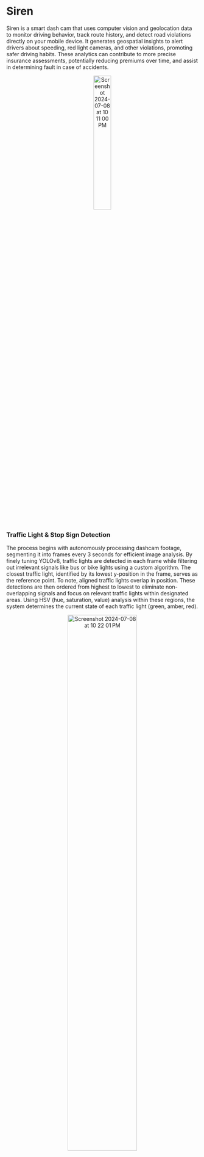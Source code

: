 # Siren

Siren is a smart dash cam that uses computer vision and geolocation data to monitor driving behavior, track route history, and detect road violations directly on your mobile device. It generates geospatial insights to alert drivers about speeding, red light cameras, and other violations, promoting safer driving habits. These analytics can contribute to more precise insurance assessments, potentially reducing premiums over time, and assist in determining fault in case of accidents.

<p align="center">
<img src="https://github.com/pearl-natalia/crash/assets/145855287/aefa20ef-6356-4344-b718-a9b3cf3c6a23" alt="Screenshot 2024-07-08 at 10 11 00 PM" width="30%">
</p>

### Traffic Light & Stop Sign Detection

The process begins with autonomously processing dashcam footage, segmenting it into frames every 3 seconds for efficient image analysis.
By finely tuning YOLOv8, traffic lights are detected in each frame while filtering out irrelevant signals like bus or bike lights using a custom algorithm. The closest traffic light, identified by its lowest y-position in the frame, serves as the reference point. To note, aligned traffic lights overlap in position. These detections are then ordered from highest to lowest to eliminate non-overlapping signals and focus on relevant traffic lights within designated areas. Using HSV (hue, saturation, value) analysis within these regions, the system determines the current state of each traffic light (green, amber, red).

<p align="center">
<img width="60%" alt="Screenshot 2024-07-08 at 10 22 01 PM" src="https://github.com/pearl-natalia/crash/assets/145855287/5777477c-3765-4afa-bd4c-d94e34c1cbce">
</p>

When a traffic light is detected, the frame is further processed using another CNN to identify 'no right turn' prohibition signs to track illegal right turns. If no traffic lights are detected, the system checks for stop signs instead. Once all detections are complete, the data is stored in a SQLite database along with real-time metrics and video timestamps for playback purposes.

<p align="center">
<img width="25%" alt="Screenshot 2024-07-08 at 10 25 54 PM" src="https://github.com/pearl-natalia/crash/assets/145855287/35ea0efb-ffa2-43ed-91ec-803c6560f32d">
</p>

### Geographical Data

Simultaneously, in a separate thread, geographical data is captured to analyze driving behavior and track the vehicle's route. Using iCloud, the application receives GPS location data from the iPhone.

<p align="center">
<img width="30%" alt="Screenshot 2024-07-08 at 10 28 56 PM" src="https://github.com/pearl-natalia/crash/assets/145855287/0770c5ba-dd0e-4814-81e9-6e8d680bf66d">
</p>

**Rolling Stop Signs**<br>
If a stop sign is identified, the vehicle's movement is tracked for up to 200 meters following the initial detection. To ensure precision, the interval for capturing GPS coordinates is reduced to every second. Utilizing these coordinates, the system verifies whether a complete stop is executed, based on consistency across at least two instances (with a 1-second interval between each). Utilizing these coordinates, the system verifies if the coordinates remain identical across at least two instances (with a 3-second interval between each) to identify a full stop.
<br><br>

**Speed**<br>
Dividing the distance traveled by several intervals (approximately every 12 seconds) provides an average speed estimate. The HERE Maps API is used to retrieve speed limits specific to the current location. This allows for real-time detection of speeding, triggering warnings when exceeding limits by 10 km/h and sending a special alert if exceeding by 40 km/h (potentially leading to vehicle impoundment). In 40 km/h zones, the system displays a speeding warning emphasizing the likelihood of being in a school or community zone, where fines and demerit points are typically higher.<br><br>

**Nearby Red Light Cameras**<br>
The geographic locations of all red light camera intersections in major regions such as York, Toronto, Peel, Halton, Ottawa, Hamilton, and Guelph are publicly accessible on city and regional websites across southern Ontario. After manually searching these websites, I created a <a href="https://github.com/pearl-natalia/Siren/blob/master/geolocation/red-light-cameras.csv">CSV file</a> to catalog all the locations of red light cameras in these cities. Through reverse geocoding, the system determines the specific street a vehicle is on based on its coordinates. Integrated with driver routing data, it identifies if a vehicle is approaching any road connected to a red light camera intersection within 300m of a driving route.

<p align="center">
<img width="65%" alt="Screenshot 2024-07-28 at 3 49 37 PM" src="https://github.com/user-attachments/assets/736263be-5ca4-4ed7-9077-0a43444c2836">
</p>

These warnings aim to prevent a $325 fine for running a red light caught by the camera and discourage speeding through yellow lights.
When the distance to the intersection begins to increase over two frames, indicating that the vehicle is moving away, the warning is removed. The use of a driver routing API ensures accurate calculations of driving distances between coordinates A and B, which is essential as geographical distance may not accurately reflect the distance driven.

<p align="center">
<img width="678" alt="Screenshot 2024-07-08 at 10 32 04 PM" src="https://github.com/pearl-natalia/crash/assets/145855287/cb880468-d3c4-4f8e-9d3c-7f8caa7c6e89">
</p>

<br>

**Turn Detections**<br>
Using reverse geocoding, the system monitors the driver's current street, comparing it with the previous frame to detect any street name changes indicating a potential turn. A linear regression model calculates the average initial heading before the turn, followed by creating a direction vector from the last coordinate on the previous road to the current one. By measuring the clockwise angle of this vector relative to the line of best fit, the system identifies whether a left turn (π/6 - 5π/6), a right turn (7π/6 - 11π/6), or a straight path has been taken.
<br>
Continuing angle checking up to 100 meters from the initial street change ensures accurate detection, even near intersections where street names may change abruptly, clarifying straight path versus turn detections.
<br>

<p align="center">
<img width="1417" alt="Screenshot 2024-07-08 at 10 35 44 PM" style="width:70%;" src="https://github.com/pearl-natalia/crash/assets/145855287/853b2dd7-0303-46dc-98c0-5f2eccaef8a4"](https://github.com/pearl-natalia/crash/assets/145855287/af708d81-c388-493c-8426-af4459558648">
</p>

**Traffic signal**<br>
The leftmost traffic light always indicates left turns, whether it's a designated left-turn light or a standard one. The rightmost light corresponds to right turns and straight paths. When a turn is detected and the last frame with a traffic light shows it as red, the system checks for a complete stop made before the turn (consistency of coordinates over two frames on the previous street). For left turns, it verifies that the leftmost traffic light was not red before the turn. Additionally, if the speed exceeds 5 km/h and the last frame showed a red light, the system flags that timestamp as a potential instance of running a red light.

### Behind the Scenes

To test the application, I drove around with the IDE running to determine Siren's accuracy with turns, speed, etc!
<p align="center">
<img width="50%" alt="Screenshot 2024-07-28 at 3 37 47 PM" style="width:30%;" src="https://github.com/user-attachments/assets/4408e7f9-34d4-4dd5-9fc8-4606e51693ca">
</p>
